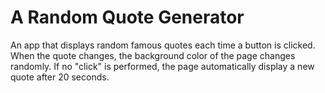 # A Random Quote Generator
An app that displays random famous quotes each time a button is clicked.
When the quote changes, the background color of the page changes randomly.
If no "click" is performed, the page automatically display a new quote after 20 seconds.
